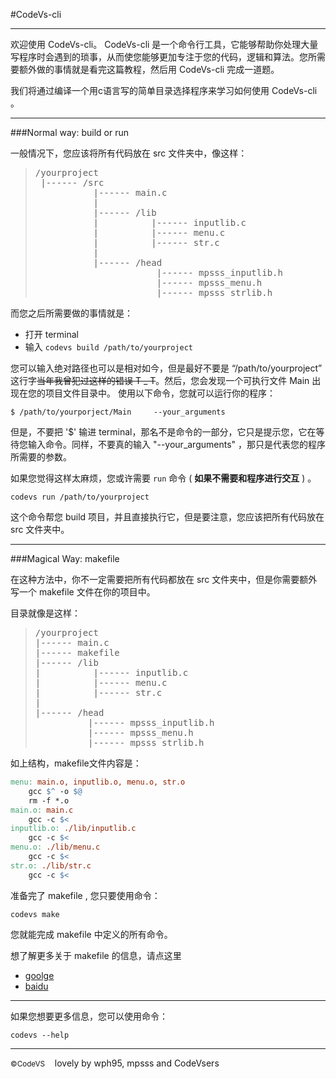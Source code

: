 #CodeVs-cli
***

 欢迎使用 CodeVs-cli。
 CodeVs-cli 是一个命令行工具，它能够帮助你处理大量写程序时会遇到的琐事，从而使您能够更加专注于您的代码，逻辑和算法。您所需要额外做的事情就是看完这篇教程，然后用 CodeVs-cli 完成一道题。
 
 我们将通过编译一个用c语言写的简单目录选择程序来学习如何使用 CodeVs-cli 。
  
 ***

###Normal way: build or run

  一般情况下，您应该将所有代码放在 src 文件夹中，像这样：
><pre>/yourproject
>  |------ /src
>            |------ main.c
>            |
>            |------ /lib
>            |          |------ inputlib.c
>            |          |------ menu.c
>            |          |------ str.c
>            |
>            |------ /head
>                        |------ mpsss_inputlib.h
>                        |------ mpsss_menu.h
>                        |------ mpsss_strlib.h</pre>
  
而您之后所需要做的事情就是：

  * 打开 terminal
  * 输入 `codevs build /path/to/yourproject`
 
您可以输入绝对路径也可以是相对如今，但是最好不要是 “/path/to/yourproject” 这行字~~当年我曾犯过这样的错误 T _ T~~。然后，您会发现一个可执行文件 Main 出现在您的项目文件目录中。
使用以下命令，您就可以运行你的程序：
 		
 	$ /path/to/yourporject/Main		--your_arguments

但是，不要把 '$' 输进 terminal，那名不是命令的一部分，它只是提示您，它在等待您输入命令。同样，不要真的输入 "--your_arguments" ，那只是代表您的程序所需要的参数。

如果您觉得这样太麻烦，您或许需要 `run` 命令 ( **如果不需要和程序进行交互** ) 。

	codevs run /path/to/yourproject
	
这个命令帮您 build 项目，并且直接执行它，但是要注意，您应该把所有代码放在 src 文件夹中。

***

###Magical Way: makefile

在这种方法中，你不一定需要把所有代码都放在 src 文件夹中，但是你需要额外写一个 makefile 文件在你的项目中。

目录就像是这样：

><pre>/yourproject
>|------ main.c
>|------ makefile
>|------ /lib
>|          |------ inputlib.c
>|          |------ menu.c
>|          |------ str.c
>|
>|------ /head
>           |------ mpsss_inputlib.h
>           |------ mpsss_menu.h
>           |------ mpsss_strlib.h</pre>

如上结构，makefile文件内容是：

```makefile
menu: main.o, inputlib.o, menu.o, str.o
	gcc $^ -o $@
	rm -f *.o
main.o: main.c
	gcc -c $<
inputlib.o: ./lib/inputlib.c
	gcc -c $<
menu.o: ./lib/menu.c
	gcc -c $<
str.o: ./lib/str.c
	gcc -c $<
```

准备完了 makefile , 您只要使用命令：

	codevs make
	
您就能完成 makefile 中定义的所有命令。

想了解更多关于 makefile 的信息，请点这里

* [goolge](https://www.google.com.hk/#newwindow=1&safe=strict&q=makefile)
* [baidu](https://www.baidu.com/s?ie=utf-8&fr=bks0000&wd=Makefile)

***

如果您想要更多信息，您可以使用命令：

	codevs --help

***

<small>&copy;CodeVS</small>&nbsp;&nbsp;&nbsp;&nbsp;<span>lovely by wph95, mpsss and CodeVsers</span>



